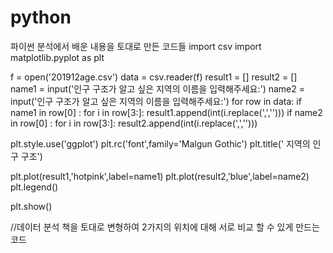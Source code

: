 # python
파이썬 분석에서 배운 내용을 토대로 만든 코드들 
import csv
import matplotlib.pyplot as plt

f = open('201912age.csv')
data = csv.reader(f)
result1 = []
result2 = []
name1 = input('인구 구조가 알고 싶은 지역의 이름을 입력해주세요:')
name2 = input('인구 구조가 알고 싶은 지역의 이름을 입력해주세요:')
for row in data:
    if name1 in row[0] : 
        for i in row[3:]:
            result1.append(int(i.replace(',','')))
    if name2 in row[0] : 
        for i in row[3:]:
            result2.append(int(i.replace(',','')))        

plt.style.use('ggplot')
plt.rc('font',family='Malgun Gothic')
plt.title(' 지역의 인구 구조')

plt.plot(result1,'hotpink',label=name1)
plt.plot(result2,'blue',label=name2)
plt.legend()

plt.show()


//데이터 분석 책을 토대로 변형하여 2가지의 위치에 대해 서로 비교 할 수 있게 만드는 코드
